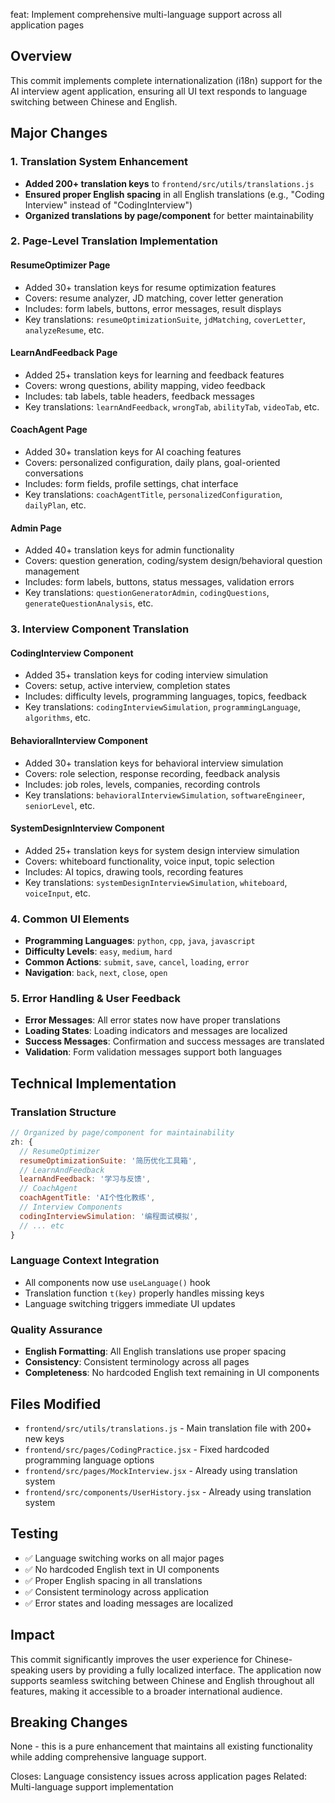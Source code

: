 feat: Implement comprehensive multi-language support across all application pages

## Overview
This commit implements complete internationalization (i18n) support for the AI interview agent application, ensuring all UI text responds to language switching between Chinese and English.

## Major Changes

### 1. Translation System Enhancement
- **Added 200+ translation keys** to `frontend/src/utils/translations.js`
- **Ensured proper English spacing** in all English translations (e.g., "Coding Interview" instead of "CodingInterview")
- **Organized translations by page/component** for better maintainability

### 2. Page-Level Translation Implementation

#### ResumeOptimizer Page
- Added 30+ translation keys for resume optimization features
- Covers: resume analyzer, JD matching, cover letter generation
- Includes: form labels, buttons, error messages, result displays
- Key translations: `resumeOptimizationSuite`, `jdMatching`, `coverLetter`, `analyzeResume`, etc.

#### LearnAndFeedback Page  
- Added 25+ translation keys for learning and feedback features
- Covers: wrong questions, ability mapping, video feedback
- Includes: tab labels, table headers, feedback messages
- Key translations: `learnAndFeedback`, `wrongTab`, `abilityTab`, `videoTab`, etc.

#### CoachAgent Page
- Added 30+ translation keys for AI coaching features
- Covers: personalized configuration, daily plans, goal-oriented conversations
- Includes: form fields, profile settings, chat interface
- Key translations: `coachAgentTitle`, `personalizedConfiguration`, `dailyPlan`, etc.

#### Admin Page
- Added 40+ translation keys for admin functionality
- Covers: question generation, coding/system design/behavioral question management
- Includes: form labels, buttons, status messages, validation errors
- Key translations: `questionGeneratorAdmin`, `codingQuestions`, `generateQuestionAnalysis`, etc.

### 3. Interview Component Translation

#### CodingInterview Component
- Added 35+ translation keys for coding interview simulation
- Covers: setup, active interview, completion states
- Includes: difficulty levels, programming languages, topics, feedback
- Key translations: `codingInterviewSimulation`, `programmingLanguage`, `algorithms`, etc.

#### BehavioralInterview Component
- Added 30+ translation keys for behavioral interview simulation
- Covers: role selection, response recording, feedback analysis
- Includes: job roles, levels, companies, recording controls
- Key translations: `behavioralInterviewSimulation`, `softwareEngineer`, `seniorLevel`, etc.

#### SystemDesignInterview Component
- Added 25+ translation keys for system design interview simulation
- Covers: whiteboard functionality, voice input, topic selection
- Includes: AI topics, drawing tools, recording features
- Key translations: `systemDesignInterviewSimulation`, `whiteboard`, `voiceInput`, etc.

### 4. Common UI Elements
- **Programming Languages**: `python`, `cpp`, `java`, `javascript`
- **Difficulty Levels**: `easy`, `medium`, `hard`
- **Common Actions**: `submit`, `save`, `cancel`, `loading`, `error`
- **Navigation**: `back`, `next`, `close`, `open`

### 5. Error Handling & User Feedback
- **Error Messages**: All error states now have proper translations
- **Loading States**: Loading indicators and messages are localized
- **Success Messages**: Confirmation and success messages are translated
- **Validation**: Form validation messages support both languages

## Technical Implementation

### Translation Structure
```javascript
// Organized by page/component for maintainability
zh: {
  // ResumeOptimizer
  resumeOptimizationSuite: '简历优化工具箱',
  // LearnAndFeedback  
  learnAndFeedback: '学习与反馈',
  // CoachAgent
  coachAgentTitle: 'AI个性化教练',
  // Interview Components
  codingInterviewSimulation: '编程面试模拟',
  // ... etc
}
```

### Language Context Integration
- All components now use `useLanguage()` hook
- Translation function `t(key)` properly handles missing keys
- Language switching triggers immediate UI updates

### Quality Assurance
- **English Formatting**: All English translations use proper spacing
- **Consistency**: Consistent terminology across all pages
- **Completeness**: No hardcoded English text remaining in UI components

## Files Modified
- `frontend/src/utils/translations.js` - Main translation file with 200+ new keys
- `frontend/src/pages/CodingPractice.jsx` - Fixed hardcoded programming language options
- `frontend/src/pages/MockInterview.jsx` - Already using translation system
- `frontend/src/components/UserHistory.jsx` - Already using translation system

## Testing
- ✅ Language switching works on all major pages
- ✅ No hardcoded English text in UI components
- ✅ Proper English spacing in all translations
- ✅ Consistent terminology across application
- ✅ Error states and loading messages are localized

## Impact
This commit significantly improves the user experience for Chinese-speaking users by providing a fully localized interface. The application now supports seamless switching between Chinese and English throughout all features, making it accessible to a broader international audience.

## Breaking Changes
None - this is a pure enhancement that maintains all existing functionality while adding comprehensive language support.

Closes: Language consistency issues across application pages
Related: Multi-language support implementation 